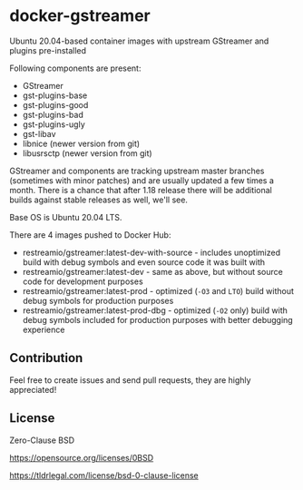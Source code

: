 # docker-gstreamer
Ubuntu 20.04-based container images with upstream GStreamer and plugins pre-installed

Following components are present:
* GStreamer
* gst-plugins-base
* gst-plugins-good
* gst-plugins-bad
* gst-plugins-ugly
* gst-libav
* libnice (newer version from git)
* libusrsctp (newer version from git)

GStreamer and components are tracking upstream master branches (sometimes with minor patches) and are usually updated a few times a month.
There is a chance that after 1.18 release there will be additional builds against stable releases as well, we'll see.

Base OS is Ubuntu 20.04 LTS.

There are 4 images pushed to Docker Hub:
* restreamio/gstreamer:latest-dev-with-source - includes unoptimized build with debug symbols and even source code it was built with
* restreamio/gstreamer:latest-dev - same as above, but without source code for development purposes
* restreamio/gstreamer:latest-prod - optimized (`-O3` and `LTO`) build without debug symbols for production purposes
* restreamio/gstreamer:latest-prod-dbg - optimized (`-O2` only) build with debug symbols included for production purposes with better debugging experience

## Contribution
Feel free to create issues and send pull requests, they are highly appreciated!

## License
Zero-Clause BSD

https://opensource.org/licenses/0BSD

https://tldrlegal.com/license/bsd-0-clause-license
